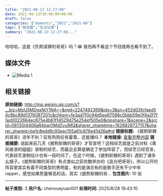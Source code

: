 ```yaml
---
title: "2021-08-13 12:27:08"
date: 2021-08-13T10:00:00+08:00
draft: false
categories: ["moments","2021","2021-08"]
tags: ["朋友圈","生活记录"]
summary: "2021-08-13 12:27:08..."
---
```


哈哈哈，这是《负荆请罪的哥哥》吗？😂 我怕再不看这个节目就再也看不到了。

## 媒体文件

- ![Media 1](/Moments/photos/2021-08-13/202108131227080.jpg)

## 相关链接

**原始链接:** http://mp.weixin.qq.com/s?__biz=MzU5MDgxNjY1NA==&mid=2247492369&idx=3&sn=452d03fcfaed54c8bc89d1376087201c&chksm=fe3ad7f0c94d5ee67588c0bbb59e0f4a2f7f1ed0022664ec875e4b61f14529d75e254ef505e0&mpshare=1&scene=2&srcid=0813Gl440XaR4pwOMdZvuiMQ&sharer_sharetime=1628828727157&sharer_shareid=be1c8edd6c93eec155a61c876e41d26a#rd
**链接标题:** 《披荆斩棘的哥哥》流年不利？前有热狗后有霍尊，还能播吗？
**本地链接:** [查看完整内容](/link_content/2021/08/2021-08-13/link_content/)
**链接摘要:** 说起来前几天《披荆斩棘的哥哥》才官宣吧？这档综艺就是之前对标《乘风破浪的姐姐》录制的综艺，而最近总算是确定了参加阵容了，而综艺已经官宣，代表综艺录制估计也有一段时间了，在这个时候，《披荆斩棘的哥哥》遇到了诸多幺蛾子。《披荆斩棘的哥哥》有点类似之前优酷举办的《追光吧哥哥》，所以公开的阵容里其实有着不同类型的男明星，有的是演员有的是歌手还有不少中年rapper，感觉如果质量够高的话，其实《披荆斩棘的哥...
**包含图片:** 10 张

---

**帖子类型:** 3
**用户名:** chenxueyuan001
**处理时间:** 2025/8/28 19:43:10